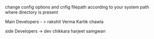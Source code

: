 change config options and cnfig filepath according to your system path where directory is present 


Main Developers - > 
rakshit Verma
Kartik chawla

side Developers -> 
dev chikkara
harjeet samgwan
